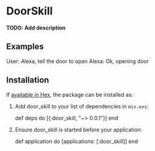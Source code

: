 # DoorSkill

**TODO: Add description**

## Examples

User: Alexa, tell the door to open
Alexa: Ok, opening door


## Installation

If [available in Hex](https://hex.pm/docs/publish), the package can be installed as:

  1. Add door_skill to your list of dependencies in `mix.exs`:

        def deps do
          [{:door_skill, "~> 0.0.1"}]
        end

  2. Ensure door_skill is started before your application:

        def application do
          [applications: [:door_skill]]
        end
